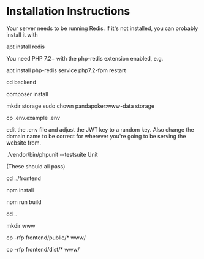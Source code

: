 # Installation Instructions

Your server needs to be running Redis.  If it's not installed, you can probably install it with

apt install redis

You need PHP 7.2+ with the php-redis extension enabled, e.g.

apt install php-redis
service php7.2-fpm restart

cd backend

composer install

mkdir storage
sudo chown pandapoker:www-data storage

cp .env.example .env

edit the .env file and adjust the JWT key to a random key.   Also change the domain
name to be correct for wherever you're going to be serving the website from.

./vendor/bin/phpunit --testsuite Unit

(These should all pass)


cd ../frontend

npm install

npm run build

cd ..

mkdir www

cp -rfp frontend/public/* www/

cp -rfp frontend/dist/* www/


